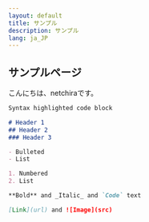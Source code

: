 ```yaml
---
layout: default
title: サンプル
description: サンプル
lang: ja_JP
---
```

## サンプルページ

こんにちは、netchiraです。


```markdown
Syntax highlighted code block

# Header 1
## Header 2
### Header 3

- Bulleted
- List

1. Numbered
2. List

**Bold** and _Italic_ and `Code` text

[Link](url) and ![Image](src)
```

